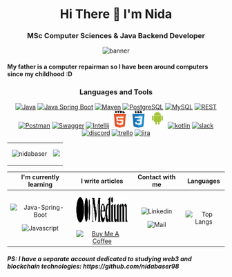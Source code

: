 <h1 align="center"> Hi There 👋 I'm Nida </h1>
<h3 align="center"> MSc Computer Sciences & Java Backend Developer </h3>
<!-- <p align="center"><img src="https://komarev.com/ghpvc/?username=nidabaser&label=Profile%20views&color=0e75b6&style=flat" alt="nidabaser"/> </p> -->

<div align="center">
   
![banner](https://github.com/user-attachments/assets/4767d281-5bb7-47e0-9389-5074b3438f42)

<!--
|  |  |
| :--------: | :-------: |
| <p align="center"><img src="https://github.com/nidabaser/nidabaser/assets/97883562/b8a77c6c-8d77-4332-b3d4-ca8c3534a785" alt="nida" width="250" height="150"/> </p> | <p align="center"><img src="https://github.com/nidabaser/nidabaser/assets/97883562/d4ae8290-6def-421e-954c-a847d8f5f0fa" alt="windows" width="150" height="150"/> </p> |
-->

<h4 align="left"> My father is a computer repairman so I have been around computers since my childhood :D </h4>
</div>

<h3 align="center">Languages and Tools</h3>
<p align="center">
<a href="https://www.java.com" target="_blank" rel="noreferrer"> <img src="https://github.com/nidabaser/nidabaser/assets/97883562/ee8c3bb4-6282-469d-b46f-e0585395653a" alt="Java" width="50" height="50"/></a>
<a href="https://spring.io/projects/spring-boot" target="_blank" rel="noreferrer" align="center"><img src="https://github.com/nidabaser/nidabaser/assets/97883562/8b0946e4-6ddd-47d7-8e52-c6d5df503edf" alt="Java Spring Boot" width="50" height="50"/></a>
<a href="https://maven.apache.org/" target="_blank" rel="noreferrer"> <img src="https://github.com/nidabaser/nidabaser/assets/97883562/bad9fde7-e594-4598-b60b-2938e66e1291" alt="Maven" width="55" height="50"/></a>
<a href="https://www.postgresql.org/" target="_blank" rel="noreferrer"><img src="https://github.com/nidabaser/nidabaser/assets/97883562/64516cc5-8d84-4af1-bb09-d60f8c139358" alt="PostgreSQL" width="40" height="40"/></a>
<a href="https://www.mysql.com/" target="_blank" rel="noreferrer"><img src="https://github.com/nidabaser/nidabaser/assets/97883562/e0a4f05b-1467-4c43-ae2c-ef8138ea31d6" alt="MySQL" width="60" height="40"/></a>
<a href="https://aws.amazon.com/tr/what-is/restful-api/" target="_blank" rel="noreferrer"><img src="https://github.com/nidabaser/nidabaser/assets/97883562/1b6ab92c-a10d-4fac-b637-5d0b1d2a945b" alt="REST" width="50" height="50"/></a>
<a href="https://www.postman.com/" target="_blank" rel="noreferrer"> <img src="https://github.com/nidabaser/nidabaser/assets/97883562/c89143f3-3431-4a53-8b0e-699afc4c1201" alt="Postman" width="40" height="40"/></a>
<a href="https://swagger.io/" target="_blank" rel="noreferrer"> <img src="https://github.com/nidabaser/nidabaser/assets/97883562/5546b463-9670-48d6-a25c-a541ff09aeef" alt="Swagger" width="40" height="40"/></a>
<a href="https://www.jetbrains.com/idea/" target="_blank" rel="noreferrer"> <img src="https://github.com/nidabaser/nidabaser/assets/97883562/543db356-7808-414a-af40-466339d22867" alt="Intellij" width="40" height="40"/></a>
<a href="https://www.w3.org/html/" target="_blank" rel="noreferrer"><img src="https://raw.githubusercontent.com/devicons/devicon/master/icons/html5/html5-original-wordmark.svg" alt="html5" width="40" height="40"/></a>
<a href="https://www.w3schools.com/css/" target="_blank" rel="noreferrer"><img src="https://raw.githubusercontent.com/devicons/devicon/master/icons/css3/css3-original-wordmark.svg" alt="css3" width="40" height="40"/></a>
<a href="https://developer.android.com" target="_blank" rel="noreferrer"><img src="https://raw.githubusercontent.com/devicons/devicon/master/icons/android/android-original-wordmark.svg" alt="android" width="40" height="40"/></a>
<a href="https://kotlinlang.org" target="_blank" rel="noreferrer"> <img src="https://www.vectorlogo.zone/logos/kotlinlang/kotlinlang-icon.svg" alt="kotlin" width="40" height="40"/></a>
<a href="https://slack.com/" target="_blank" rel="noreferrer"> <img src="https://github.com/nidabaser/nidabaser/assets/97883562/b8cd5e6e-433e-4e50-ac1b-b8506e75f76b" alt="slack" width="40" height="40"/></a>
<a href="https://discord.com/" target="_blank" rel="noreferrer"> <img src="https://github.com/nidabaser/nidabaser/assets/97883562/c554dcc5-df4a-4568-a892-b671ce808686" alt="discord" width="40" height="40"/></a>
<a href="https://trello.com/" target="_blank" rel="noreferrer"> <img src="https://github.com/nidabaser/nidabaser/assets/97883562/3ff5457b-0553-48fc-a83f-22ca6907f1c2" alt="trello" width="40" height="40"/></a>
<a href="https://atlassian.com/software/jira/" target="_blank" rel="noreferrer"> <img src="https://github.com/nidabaser/nidabaser/assets/97883562/4800e3de-5b74-4102-b20f-53ffa1a6fde7" alt="jira" width="60" height="25"/></a>
</p>

|  |  |
| ------------- | ------------- |
| <p>&nbsp;<img src="https://github-readme-stats.vercel.app/api?username=nidabaser&theme=transparent&show_icons=true&locale=en" alt="nidabaser" /></p> | <img src="https://github-readme-streak-stats-tan-eight.vercel.app?user=nidabaser&theme=transparent"/> |

<div align="center">
   
| I'm currently learning | I write articles | Contact with me | Languages |
| :--------: | :-------: | :-------: | :--------: |
| <p a href="https://spring.io/projects/spring-boot" target="_blank" rel="noreferrer"><img src="https://github.com/nidabaser/nidabaser/assets/97883562/8b0946e4-6ddd-47d7-8e52-c6d5df503edf" alt="Java-Spring-Boot" width="60" height="60"/></a></p><p a href="https://www.javascript.com/" target="_blank" rel="noreferrer"><img src="https://github.com/nidabaser/nidabaser/assets/97883562/6da6ad5e-acf0-4d99-a413-594d54120a52" alt="Javascript" width="60" height="55"/></a></p> | <p><a href="https://medium.com/@nida.bsr" target="blank"><img src="https://github.com/Medium/medium-logos/blob/master/01_Logo/01_Black/SVG/Medium-Logo-Black-RGB.svg" alt="@nida.bsr" height="60" width="120"/></a></p> <a href="https://www.buymeacoffee.com/nidabaser" target="_blank"><img src="https://cdn.buymeacoffee.com/buttons/v2/default-yellow.png" alt="Buy Me A Coffee" style="height: 60px !important;width: 217px !important;" ></a>  | <p a href="https://linkedin.com/in/nida-baser" target="_blank" rel="noopener noreferrer"><img src="https://cdn.jsdelivr.net/npm/simple-icons@v3/icons/linkedin.svg" alt="Linkedin" height="50"></a></p><p a href="mailto:nida.bsr@gmail.com" target="_blank" rel="noopener noreferrer"><img src="https://cdn.jsdelivr.net/npm/simple-icons@v3/icons/gmail.svg" alt="Mail" height="50"></p> | ![Top Langs](https://github-readme-stats.vercel.app/api/top-langs/?username=nidabaser&hide=HTML,CSS&theme=default) |
</div>

<h5> PS: I have a separate account dedicated to studying web3 and blockchain technologies: https://github.com/nidabaser98 <h5/>
